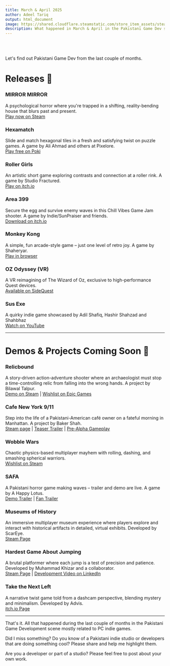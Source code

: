 ```yaml
---
title: March & April 2025
author: Adeel Tariq
output: html_document
image: https://shared.cloudflare.steamstatic.com/store_item_assets/steam/apps/3541480/header.jpg
description: What happened in March & April in the Pakistani Game Dev scene? Let's find out.
---
```


<br>
<br>

Let's find out Pakistani Game Dev from the last couple of months.

# Releases 🥳

### **MIRROR MIRROR**  
A psychological horror where you're trapped in a shifting, reality-bending house that blurs past and present.  <br>
[Play now on Steam](https://store.steampowered.com/app/3541480/MIRROR_MIRROR/)<br>


### **Hexamatch**  
Slide and match hexagonal tiles in a fresh and satisfying twist on puzzle games. A game by Ali Ahmad and others at Pixelore.<br>
[Play free on Poki](https://poki.com/en/g/hexamatch)<br>


### **Roller Girls**  
An artistic short game exploring contrasts and connection at a roller rink. A game by Studio Fractured.<br>
[Play on itch.io](https://studio-fractured.itch.io/roller-girls)<br>


### **Area 399**  
Secure the egg and survive enemy waves in this Chill Vibes Game Jam shooter. A game by Indie/SunPraiser and friends.<br>
[Download on itch.io](https://itch.io/jam/chill-vibes-game-jam-4/rate/3436328)<br>


### **Monkey Kong**  
A simple, fun arcade-style game – just one level of retro joy.  A game by Shaheryar.<br>
[Play in browser](https://sherizox.itch.io/monkey-kong)<br>


### **OZ Odyssey (VR)**  
A VR reimagining of The Wizard of Oz, exclusive to high-performance Quest devices.  <br>
[Available on SideQuest](https://sidequestvr.com/app/39677/oz-odyssey)<br>


### **Sus Exe**  
A quirky indie game showcased by Adil Shafiq, Hashir Shahzad and Shahbhaz<br>
[Watch on YouTube](https://youtu.be/pJz6QsrUlHY)<br>

---

# Demos & Projects Coming Soon 👷

### **Relicbound**  
A story-driven action-adventure shooter where an archaeologist must stop a time-controlling relic from falling into the wrong hands. A project by Bilawal Talpur.<br>
[Demo on Steam](https://store.steampowered.com/app/3580030/Relicbound_Demo/) | [Wishlist on Epic Games](https://store.epicgames.com/en-US/p/relicbound-615b82)<br>


### **Cafe New York 9/11**  
Step into the life of a Pakistani-American café owner on a fateful morning in Manhattan. A project by Baker Shah.<br>
[Steam page](https://store.steampowered.com/app/3550370/Cafe_New_York_911/) | [Teaser Trailer](https://youtu.be/MvNJTos-9SI?si=FKr3Nxvw3ooqjwQ9) | [Pre-Alpha Gameplay](https://youtu.be/qqV0exNbywE?si=1zteHbxaKIkwxTxN)<br>


### **Wobble Wars**  
Chaotic physics-based multiplayer mayhem with rolling, dashing, and smashing spherical warriors.  <br>
[Wishlist on Steam](https://store.steampowered.com/app/3682170/Wobble_Wars/)<br>


### **SAFA**  
A Pakistani horror game making waves – trailer and demo are live. A game by A Happy Lotus.<br>
[Demo Trailer](https://youtu.be/qvvM986dRoo?si=6uoOr3uOc_ceaYSv) | [Fan Trailer](https://youtu.be/9wXGqBETK7A)<br>


### **Museums of History**  
An immersive multiplayer museum experience where players explore and interact with historical artifacts in detailed, virtual exhibits. Developed by ScarEye.  <br>
[Steam Page](https://store.steampowered.com/app/3464950/Museums_of_History/)<br>


### **Hardest Game About Jumping**  
A brutal platformer where each jump is a test of precision and patience. Developed by Muhammad Khizar and a collaborator.  <br>
[Steam Page](https://store.steampowered.com/app/3040800/Hardest_Game_About_Jumping/) | [Development Video on LinkedIn](https://www.linkedin.com/posts/muhammad-khizar-184945114_gamedev-unity3d-indiedev-activity-7314843551127793664-D5zn) <br>


### **Take the Next Left**  
A narrative twist game told from a dashcam perspective, blending mystery and minimalism. Developed by Advis.  <br>
[itch.io Page](https://advis.itch.io/take-the-next-left)<br>

---

That's it. All that happened during the last couple of months in the Pakistani Game Development scene mostly related to PC indie games.

Did I miss something? Do you know of a Pakistani indie studio or developers that are doing something cool? Please share and help me highlight them.

Are you a developer or part of a studio? Please feel free to post about your own work.
